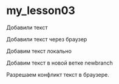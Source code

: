 # my_lesson03

Добавили текст

Добавили текст через браузер

Добавим текст локально

Добавим текст в новой ветке newbranch

Разрешаем конфликт текст в браузере.

